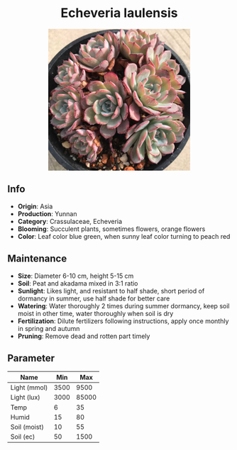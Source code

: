 <h1 align='center'>Echeveria laulensis</h1>
<p align="center">
    <img 
        align='center'
        width='320'
        src="../images/echeveria laulensis.png" 
        alt='Echeveria laulensis' />
</p>

## Info

 - **Origin**: Asia
 - **Production**: Yunnan
 - **Category**: Crassulaceae, Echeveria
 - **Blooming**: Succulent plants, sometimes flowers, orange flowers
 - **Color**: Leaf color blue green, when sunny leaf color turning to peach red

## Maintenance

 - **Size**: Diameter 6-10 cm, height 5-15 cm
 - **Soil**: Peat and akadama mixed in 3:1 ratio
 - **Sunlight**: Likes light, and resistant to half shade, short period of dormancy in summer, use half shade for better care
 - **Watering**: Water thoroughly 2 times during summer dormancy, keep soil moist in other time, water thoroughly when soil is dry
 - **Fertilization**: Dilute fertilizers following instructions,  apply once monthly in spring and autumn
 - **Pruning**: Remove dead and rotten part timely

## Parameter

| Name         | Min  | Max   |
|--------------|------|-------|
| Light (mmol) | 3500 | 9500  |
| Light (lux)  | 3000 | 85000 |
| Temp         | 6    | 35    |
| Humid        | 15   | 80    |
| Soil (moist) | 10   | 55    |
| Soil (ec)    | 50  | 1500  |